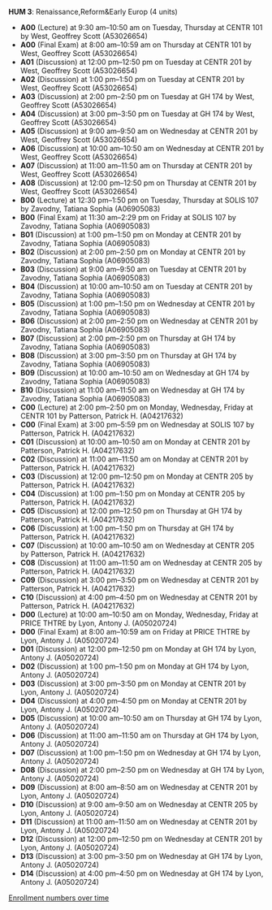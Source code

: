 **HUM 3**: Renaissance,Reform&Early Europ (4 units)

- **A00** (Lecture) at 9:30 am–10:50 am on Tuesday, Thursday at CENTR 101 by West, Geoffrey Scott (A53026654)
- **A00** (Final Exam) at 8:00 am–10:59 am on Thursday at CENTR 101 by West, Geoffrey Scott (A53026654)
- **A01** (Discussion) at 12:00 pm–12:50 pm on Tuesday at CENTR 201 by West, Geoffrey Scott (A53026654)
- **A02** (Discussion) at 1:00 pm–1:50 pm on Tuesday at CENTR 201 by West, Geoffrey Scott (A53026654)
- **A03** (Discussion) at 2:00 pm–2:50 pm on Tuesday at GH 174 by West, Geoffrey Scott (A53026654)
- **A04** (Discussion) at 3:00 pm–3:50 pm on Tuesday at GH 174 by West, Geoffrey Scott (A53026654)
- **A05** (Discussion) at 9:00 am–9:50 am on Wednesday at CENTR 201 by West, Geoffrey Scott (A53026654)
- **A06** (Discussion) at 10:00 am–10:50 am on Wednesday at CENTR 201 by West, Geoffrey Scott (A53026654)
- **A07** (Discussion) at 11:00 am–11:50 am on Thursday at CENTR 201 by West, Geoffrey Scott (A53026654)
- **A08** (Discussion) at 12:00 pm–12:50 pm on Thursday at CENTR 201 by West, Geoffrey Scott (A53026654)
- **B00** (Lecture) at 12:30 pm–1:50 pm on Tuesday, Thursday at SOLIS 107 by Zavodny, Tatiana Sophia (A06905083)
- **B00** (Final Exam) at 11:30 am–2:29 pm on Friday at SOLIS 107 by Zavodny, Tatiana Sophia (A06905083)
- **B01** (Discussion) at 1:00 pm–1:50 pm on Monday at CENTR 201 by Zavodny, Tatiana Sophia (A06905083)
- **B02** (Discussion) at 2:00 pm–2:50 pm on Monday at CENTR 201 by Zavodny, Tatiana Sophia (A06905083)
- **B03** (Discussion) at 9:00 am–9:50 am on Tuesday at CENTR 201 by Zavodny, Tatiana Sophia (A06905083)
- **B04** (Discussion) at 10:00 am–10:50 am on Tuesday at CENTR 201 by Zavodny, Tatiana Sophia (A06905083)
- **B05** (Discussion) at 1:00 pm–1:50 pm on Wednesday at CENTR 201 by Zavodny, Tatiana Sophia (A06905083)
- **B06** (Discussion) at 2:00 pm–2:50 pm on Wednesday at CENTR 201 by Zavodny, Tatiana Sophia (A06905083)
- **B07** (Discussion) at 2:00 pm–2:50 pm on Thursday at GH 174 by Zavodny, Tatiana Sophia (A06905083)
- **B08** (Discussion) at 3:00 pm–3:50 pm on Thursday at GH 174 by Zavodny, Tatiana Sophia (A06905083)
- **B09** (Discussion) at 10:00 am–10:50 am on Wednesday at GH 174 by Zavodny, Tatiana Sophia (A06905083)
- **B10** (Discussion) at 11:00 am–11:50 am on Wednesday at GH 174 by Zavodny, Tatiana Sophia (A06905083)
- **C00** (Lecture) at 2:00 pm–2:50 pm on Monday, Wednesday, Friday at CENTR 101 by Patterson, Patrick H. (A04217632)
- **C00** (Final Exam) at 3:00 pm–5:59 pm on Wednesday at SOLIS 107 by Patterson, Patrick H. (A04217632)
- **C01** (Discussion) at 10:00 am–10:50 am on Monday at CENTR 201 by Patterson, Patrick H. (A04217632)
- **C02** (Discussion) at 11:00 am–11:50 am on Monday at CENTR 201 by Patterson, Patrick H. (A04217632)
- **C03** (Discussion) at 12:00 pm–12:50 pm on Monday at CENTR 205 by Patterson, Patrick H. (A04217632)
- **C04** (Discussion) at 1:00 pm–1:50 pm on Monday at CENTR 205 by Patterson, Patrick H. (A04217632)
- **C05** (Discussion) at 12:00 pm–12:50 pm on Thursday at GH 174 by Patterson, Patrick H. (A04217632)
- **C06** (Discussion) at 1:00 pm–1:50 pm on Thursday at GH 174 by Patterson, Patrick H. (A04217632)
- **C07** (Discussion) at 10:00 am–10:50 am on Wednesday at CENTR 205 by Patterson, Patrick H. (A04217632)
- **C08** (Discussion) at 11:00 am–11:50 am on Wednesday at CENTR 205 by Patterson, Patrick H. (A04217632)
- **C09** (Discussion) at 3:00 pm–3:50 pm on Wednesday at CENTR 201 by Patterson, Patrick H. (A04217632)
- **C10** (Discussion) at 4:00 pm–4:50 pm on Wednesday at CENTR 201 by Patterson, Patrick H. (A04217632)
- **D00** (Lecture) at 10:00 am–10:50 am on Monday, Wednesday, Friday at PRICE THTRE by Lyon, Antony J. (A05020724)
- **D00** (Final Exam) at 8:00 am–10:59 am on Friday at PRICE THTRE by Lyon, Antony J. (A05020724)
- **D01** (Discussion) at 12:00 pm–12:50 pm on Monday at GH 174 by Lyon, Antony J. (A05020724)
- **D02** (Discussion) at 1:00 pm–1:50 pm on Monday at GH 174 by Lyon, Antony J. (A05020724)
- **D03** (Discussion) at 3:00 pm–3:50 pm on Monday at CENTR 201 by Lyon, Antony J. (A05020724)
- **D04** (Discussion) at 4:00 pm–4:50 pm on Monday at CENTR 201 by Lyon, Antony J. (A05020724)
- **D05** (Discussion) at 10:00 am–10:50 am on Thursday at GH 174 by Lyon, Antony J. (A05020724)
- **D06** (Discussion) at 11:00 am–11:50 am on Thursday at GH 174 by Lyon, Antony J. (A05020724)
- **D07** (Discussion) at 1:00 pm–1:50 pm on Wednesday at GH 174 by Lyon, Antony J. (A05020724)
- **D08** (Discussion) at 2:00 pm–2:50 pm on Wednesday at GH 174 by Lyon, Antony J. (A05020724)
- **D09** (Discussion) at 8:00 am–8:50 am on Wednesday at CENTR 201 by Lyon, Antony J. (A05020724)
- **D10** (Discussion) at 9:00 am–9:50 am on Wednesday at CENTR 205 by Lyon, Antony J. (A05020724)
- **D11** (Discussion) at 11:00 am–11:50 am on Wednesday at CENTR 201 by Lyon, Antony J. (A05020724)
- **D12** (Discussion) at 12:00 pm–12:50 pm on Wednesday at CENTR 201 by Lyon, Antony J. (A05020724)
- **D13** (Discussion) at 3:00 pm–3:50 pm on Wednesday at GH 174 by Lyon, Antony J. (A05020724)
- **D14** (Discussion) at 4:00 pm–4:50 pm on Wednesday at GH 174 by Lyon, Antony J. (A05020724)

[Enrollment numbers over time](./HUM3.tsv)
